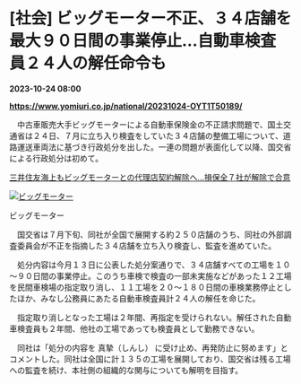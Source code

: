 # [社会] ビッグモーター不正、３４店舗を最大９０日間の事業停止…自動車検査員２４人の解任命令も

**2023-10-24 08:00**

**https://www.yomiuri.co.jp/national/20231024-OYT1T50189/**

　中古車販売大手ビッグモーターによる自動車保険金の不正請求問題で、国土交通省は２４日、７月に立ち入り検査をしていた３４店舗の整備工場について、道路運送車両法に基づき行政処分を出した。一連の問題が表面化して以降、国交省による行政処分は初めて。

[三井住友海上もビッグモーターとの代理店契約解除へ…損保全７社が解除で合意](https://www.yomiuri.co.jp/economy/20231023-OYT1T50192/)

[![ビッグモーター](https://www.yomiuri.co.jp/media/2023/10/20231024-OYT1I50128-1.jpg)](https://www.yomiuri.co.jp/pluralphoto/20231024-OYT1I50128/)

ビッグモーター

　国交省は７月下旬、同社が全国で展開する約２５０店舗のうち、同社の外部調査委員会が不正を指摘した３４店舗を立ち入り検査し、監査を進めていた。

　処分内容は今月１３日に公表した処分案通りで、３４店舗すべての工場を１０～９０日間の事業停止。このうち車検で検査の一部未実施などがあった１２工場を民間車検場の指定取り消し、１１工場を２０～１８０日間の車検業務停止としたほか、みなし公務員にあたる自動車検査員計２４人の解任を命じた。

　指定取り消しとなった工場は２年間、再指定を受けられない。解任された自動車検査員も２年間、他社の工場であっても検査員として勤務できない。

　同社は「処分の内容を 真摯（しんし） に受け止め、再発防止に努めます」とコメントした。同社は全国に計１３５の工場を展開しており、国交省は残る工場への監査を続け、本社側の組織的な関与についても解明を目指す。